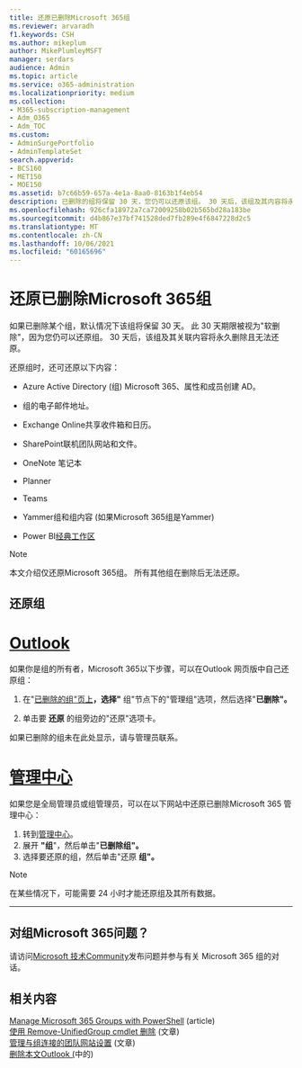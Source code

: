 ```yaml
---
title: 还原已删除Microsoft 365组
ms.reviewer: arvaradh
f1.keywords: CSH
ms.author: mikeplum
author: MikePlumleyMSFT
manager: serdars
audience: Admin
ms.topic: article
ms.service: o365-administration
ms.localizationpriority: medium
ms.collection:
- M365-subscription-management
- Adm_O365
- Adm_TOC
ms.custom:
- AdminSurgePortfolio
- AdminTemplateSet
search.appverid:
- BCS160
- MET150
- MOE150
ms.assetid: b7c66b59-657a-4e1a-8aa0-8163b1f4eb54
description: 已删除的组将保留 30 天，您仍可以还原该组。 30 天后，该组及其内容将永久删除。
ms.openlocfilehash: 926cfa18972a7ca72009258b02b565bd28a183be
ms.sourcegitcommit: d4b867e37bf741528ded7fb289e4f6847228d2c5
ms.translationtype: MT
ms.contentlocale: zh-CN
ms.lasthandoff: 10/06/2021
ms.locfileid: "60165696"
---
```

# <a name="restore-a-deleted-microsoft-365-group"></a>还原已删除Microsoft 365组

如果已删除某个组，默认情况下该组将保留 30 天。 此 30 天期限被视为"软删除"，因为您仍可以还原组。 30 天后，该组及其关联内容将永久删除且无法还原。

还原组时，还可还原以下内容：
  
- Azure Active Directory (组) Microsoft 365、属性和成员创建 AD。
    
- 组的电子邮件地址。
    
- Exchange Online共享收件箱和日历。
    
- SharePoint联机团队网站和文件。
    
- OneNote 笔记本
    
- Planner
    
- Teams

- Yammer组和组内容 (如果Microsoft 365组是Yammer) 

- Power BI[经典工作区](/power-bi/collaborate-share/service-create-workspaces)

> [!NOTE]
> 本文介绍仅还原Microsoft 365组。 所有其他组在删除后无法还原。

## <a name="restore-a-group"></a>还原组

# <a name="outlook"></a>[Outlook](#tab/outlook)

如果你是组的所有者，Microsoft 365以下步骤，可以在Outlook 网页版中自己还原组：

1. 在"[已删除的组"页上](https://outlook.office.com/people/group/deleted)**，选择"** 组"节点下的"管理组"选项，然后选择"**已删除"。**

2. 单击要 **还原** 的组旁边的"还原"选项卡。

如果已删除的组未在此处显示，请与管理员联系。

# <a name="admin-center"></a>[管理中心](#tab/admin-center)

如果您是全局管理员或组管理员，可以在以下网站中还原已删除Microsoft 365 管理中心：

1. 转到[管理中心](https://admin.microsoft.com)。
2. 展开 **"组**"，然后单击"**已删除组"。**
3. 选择要还原的组，然后单击"还原 **组"。**

> [!NOTE]
> 在某些情况下，可能需要 24 小时才能还原组及其所有数据。 

---

## <a name="got-questions-about-microsoft-365-groups"></a>对组Microsoft 365问题？

请访问[Microsoft 技术Community](https://techcommunity.microsoft.com/t5/Office-365-Groups/ct-p/Office365Groups)发布问题并参与有关 Microsoft 365 组的对话。 
  
## <a name="related-content"></a>相关内容

[Manage Microsoft 365 Groups with PowerShell](../../enterprise/manage-microsoft-365-groups-with-powershell.md) (article) \
[使用 Remove-UnifiedGroup cmdlet 删除](/powershell/module/exchange/remove-unifiedgroup) (文章) \
[管理与组连接的团队网站设置](https://support.microsoft.com/office/8376034d-d0c7-446e-9178-6ab51c58df42) (文章) \
[删除本文Outlook (](https://support.microsoft.com/office/ca7f5a9e-ae4f-4cbe-a4bc-89c469d1726f)中的) 
